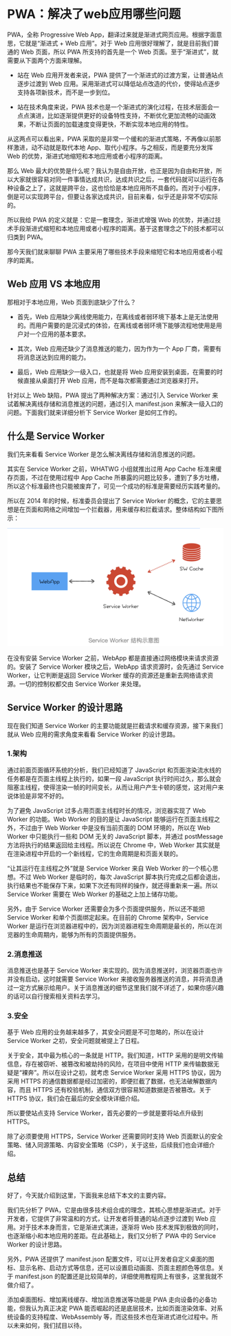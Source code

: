 # PWA：解决了web应用哪些问题

PWA，全称 Progressive Web App，翻译过来就是渐进式网页应用。根据字面意思，它就是“渐进式 + Web 应用”。对于 Web 应用很好理解了，就是目前我们普通的 Web 页面，所以 PWA 所支持的首先是一个 Web 页面。至于“渐进式”，就需要从下面两个方面来理解。

- 站在 Web 应用开发者来说，PWA 提供了一个渐进式的过渡方案，让普通站点逐步过渡到 Web 应用。采用渐进式可以降低站点改造的代价，使得站点逐步支持各项新技术，而不是一步到位。

- 站在技术角度来说，PWA 技术也是一个渐进式的演化过程，在技术层面会一点点演进，比如逐渐提供更好的设备特性支持，不断优化更加流畅的动画效果，不断让页面的加载速度变得更快，不断实现本地应用的特性。

从这两点可以看出来，PWA 采取的是非常一个缓和的渐进式策略，不再像以前那样激进，动不动就是取代本地 App、取代小程序。与之相反，而是要充分发挥 Web 的优势，渐进式地缩短和本地应用或者小程序的距离。

那么 Web 最大的优势是什么呢？我认为是自由开放，也正是因为自由和开放，所以大家就很容易对同一件事情达成共识，达成共识之后，一套代码就可以运行在各种设备之上了，这就是跨平台，这也恰恰是本地应用所不具备的。而对于小程序，倒是可以实现跨平台，但要让各家达成共识，目前来看，似乎还是非常不切实际的。

所以我给 PWA 的定义就是：它是一套理念，渐进式增强 Web 的优势，并通过技术手段渐进式缩短和本地应用或者小程序的距离。基于这套理念之下的技术都可以归类到 PWA。

那今天我们就来聊聊 PWA 主要采用了哪些技术手段来缩短它和本地应用或者小程序的距离。

## Web 应用 VS 本地应用

那相对于本地应用，Web 页面到底缺少了什么？

- 首先，Web 应用缺少离线使用能力，在离线或者弱环境下基本上是无法使用的。而用户需要的是沉浸式的体验，在离线或者弱环境下能够流程地使用是用户对一个应用的基本要求。

- 其次，Web 应用还缺少了消息推送的能力，因为作为一个 App 厂商，需要有将消息送达到应用的能力。

- 最后，Web 应用缺少一级入口，也就是将 Web 应用安装到桌面，在需要的时候直接从桌面打开 Web 应用，而不是每次都需要通过浏览器来打开。

针对以上 Web 缺陷，PWA 提出了两种解决方案：通过引入 Service Worker 来试着解决离线存储和消息推送的问题，通过引入 manifest.json 来解决一级入口的问题。下面我们就来详细分析下 Service Worker 是如何工作的。

## 什么是 Service Worker

我们先来看看 Service Worker 是怎么解决离线存储和消息推送的问题。

其实在 Service Worker 之前，WHATWG 小组就推出过用 App Cache 标准来缓存页面，不过在使用过程中 App Cache 所暴露的问题比较多，遭到了多方吐槽，所以这个标准最终也只能被废弃了，可见一个成功的标准是需要经历实践考量的。

所以在 2014 年的时候，标准委员会提出了 Service Worker 的概念，它的主要思想是在页面和网络之间增加一个拦截器，用来缓存和拦截请求。整体结构如下图所示：

![Service Worker结构示意图](./img/service-worker-structure-sketch.png)

在没有安装 Service Worker 之前，WebApp 都是直接通过网络模块来请求资源的。安装了 Service Worker 模块之后，WebApp 请求资源时，会先通过 Service Worker，让它判断是返回 Service Worker 缓存的资源还是重新去网络请求资源。一切的控制权都交由 Service Worker 来处理。

## Service Worker 的设计思路

现在我们知道 Service Worker 的主要功能就是拦截请求和缓存资源，接下来我们就从 Web 应用的需求角度来看看 Service Worker 的设计思路。

### 1.架构

通过前面页面循环系统的分析，我们已经知道了 JavaScript 和页面渲染流水线的任务都是在页面主线程上执行的，如果一段 JavaScript 执行时间过久，那么就会阻塞主线程，使得渲染一帧的时间变长，从而让用户产生卡顿的感觉，这对用户来说体验是非常不好的。

为了避免 JavaScript 过多占用页面主线程时长的情况，浏览器实现了 Web Worker 的功能。Web Worker 的目的是让 JavaScript 能够运行在页面主线程之外，不过由于 Web Worker 中是没有当前页面的 DOM 环境的，所以在 Web Worker 中只能执行一些和 DOM 无关的 JavaScript 脚本，并通过 postMessage 方法将执行的结果返回给主线程。所以说在 Chrome 中，Web Worker 其实就是在渲染进程中开启的一个新线程，它的生命周期是和页面关联的。

“让其运行在主线程之外”就是 Service Worker 来自 Web Worker 的一个核心思想。不过 Web Worker 是临时的，每次 JavaScript 脚本执行完成之后都会退出，执行结果也不能保存下来，如果下次还有同样的操作，就还得重新来一遍。所以 Service Worker 需要在 Web Worker 的基础之上加上储存功能。

另外，由于 Service Worker 还需要会为多个页面提供服务，所以还不能把 Service Worker 和单个页面绑定起来。在目前的 Chrome 架构中，Service Worker 是运行在浏览器进程中的，因为浏览器进程生命周期是最长的，所以在浏览器的生命周期内，能够为所有的页面提供服务。

### 2.消息推送

消息推送也是基于 Service Worker 来实现的。因为消息推送时，浏览器页面也许并没有启动，这时就需要 Service Worker 来接收服务器推送的消息，并将消息通过一定方式展示给用户。关于消息推送的细节这里我们就不详述了，如果你感兴趣的话可以自行搜索相关资料去学习。

### 3.安全

基于 Web 应用的业务越来越多了，其安全问题是不可忽略的，所以在设计 Service Worker 之初，安全问题就被提上了日程。

关于安全，其中最为核心的一条就是 HTTP。我们知道，HTTP 采用的是明文传输信息，存在被窃听、被篡改和被劫持的风险，在项目中使用 HTTP 来传输数据无疑是“裸奔”。所以在设计之初，就考虑 Service Worker 采用 HTTPS 协议，因为采用 HTTPS 的通信数据都是经过加密的，即便拦截了数据，也无法破解数据内容，而且 HTTPS 还有校验机制，通信双方很容易知道数据是否被篡改。关于 HTTPS 协议，我们会在最后的安全模块详细介绍。

所以要使站点支持 Service Worker，首先必要的一步就是要将站点升级到 HTTPS。

除了必须要使用 HTTPS，Service Worker 还需要同时支持 Web 页面默认的安全策略、储入同源策略、内容安全策略（CSP），关于这些，后续我们也会详细介绍。

## 总结

好了，今天就介绍到这里，下面我来总结下本文的主要内容。

我们先分析了 PWA，它是由很多技术组合成的理念，其核心思想是渐进式。对于开发者，它提供了非常温和的方式，让开发者将普通的站点逐步过渡到 Web 应用。对于技术本身而言，它是渐进式演进，逐渐将 Web 技术发挥到极致的同时，也逐渐缩小和本地应用的差距。在此基础上，我们又分析了 PWA 中的 Service Worker 的设计思路。

另外，PWA 还提供了 manifest.json 配置文件，可以让开发者自定义桌面的图标、显示名称、启动方式等信息，还可以设置启动画面、页面主题颜色等信息。关于 manifest.json 的配置还是比较简单的，详细使用教程网上有很多，这里我就不做介绍了。

添加桌面图标、增加离线缓存、增加消息推送等功能是 PWA 走向设备的必备功能，但我认为真正决定 PWA 能否崛起的还是底层技术，比如页面渲染效率、对系统设备的支持程度、WebAssembly 等，而这些技术也在渐进式进化过程中。所以未来如何，我们拭目以待。
